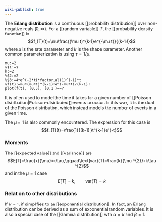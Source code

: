 ```yaml
---
wiki-publish: true
---
```

The **Erlang distribution** is a continuous [[probability distribution]] over non-negative reals $[0,\infty)$. For a [[random variable]] $T$, the [[probability density function]] is
$$f_{T}(t)=\mu\frac{(\mu t)^{k-1}e^{-\mu t}}{(k-1)!}$$
where $\mu$ is the rate parameter and $k$ is the shape parameter. Another common parameterization is using $\tau=1/\mu$.

```mathpad
mu:=2
%$1:=2
k:=2
%$2:=2
%$3:=4*e^(-2*t)*factorial(1)^(-1)*t
%f(t):=mu*(mu*t)^(k-1)*e^(-mu*t)/(k-1)!
plot(f(t), [0,5], [0,1])==?
```


It is often used to model the time it takes for a given number of [[Poisson distribution|Poisson-distributed]] events to occur. In this way, it is the dual of the Poisson distribution, which instead models the number of events in a given time.

The $\mu=1$ is also commonly encountered. The expression for this case is
$$f_{T}(t)=\frac{1}{(k-1)!}t^{k-1}e^{-t}$$
### Moments
The [[expected value]] and [[variance]] are
$$E[T]=\frac{k}{\mu}=k\tau,\qquad\text{var}(T)=\frac{k}{\mu ^{2}}=k\tau ^{2}$$
and in the $\mu=1$ case
$$E[T]=k,\qquad\text{var}(T)=k$$
### Relation to other distributions
If $k=1$, if simplifies to an [[exponential distribution]]. In fact, an Erlang distribution can be derived as a sum of exponential random variables. It is also a special case of the [[Gamma distribution]] with $\alpha=k$ and $\beta=1$.